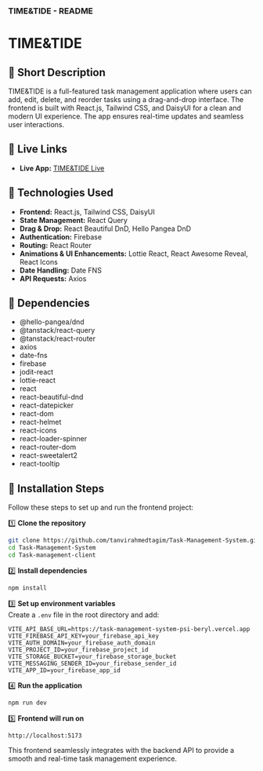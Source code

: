 ### TIME&TIDE - README

# TIME&TIDE

## 🔹 Short Description

TIME&TIDE is a full-featured task management application where users can add, edit, delete, and reorder tasks using a drag-and-drop interface. The frontend is built with React.js, Tailwind CSS, and DaisyUI for a clean and modern UI experience. The app ensures real-time updates and seamless user interactions.

## 🔹 Live Links

- **Live App:** [TIME&TIDE Live](https://timetide.netlify.app/)

## 🔹 Technologies Used

- **Frontend:** React.js, Tailwind CSS, DaisyUI
- **State Management:** React Query
- **Drag & Drop:** React Beautiful DnD, Hello Pangea DnD
- **Authentication:** Firebase
- **Routing:** React Router
- **Animations & UI Enhancements:** Lottie React, React Awesome Reveal, React Icons
- **Date Handling:** Date FNS
- **API Requests:** Axios

## 🔹 Dependencies

- @hello-pangea/dnd
- @tanstack/react-query
- @tanstack/react-router
- axios
- date-fns
- firebase
- jodit-react
- lottie-react
- react
- react-beautiful-dnd
- react-datepicker
- react-dom
- react-helmet
- react-icons
- react-loader-spinner
- react-router-dom
- react-sweetalert2
- react-tooltip

## 🔹 Installation Steps

Follow these steps to set up and run the frontend project:

1️⃣ **Clone the repository**

```bash
git clone https://github.com/tanvirahmedtagim/Task-Management-System.git
cd Task-Management-System
cd Task-management-client
```

2️⃣ **Install dependencies**

```bash
npm install
```

3️⃣ **Set up environment variables**  
Create a `.env` file in the root directory and add:

```
VITE_API_BASE_URL=https://task-management-system-psi-beryl.vercel.app
VITE_FIREBASE_API_KEY=your_firebase_api_key
VITE_AUTH_DOMAIN=your_firebase_auth_domain
VITE_PROJECT_ID=your_firebase_project_id
VITE_STORAGE_BUCKET=your_firebase_storage_bucket
VITE_MESSAGING_SENDER_ID=your_firebase_sender_id
VITE_APP_ID=your_firebase_app_id
```

4️⃣ **Run the application**

```bash
npm run dev
```

5️⃣ **Frontend will run on**

```
http://localhost:5173
```

This frontend seamlessly integrates with the backend API to provide a smooth and real-time task management experience.
